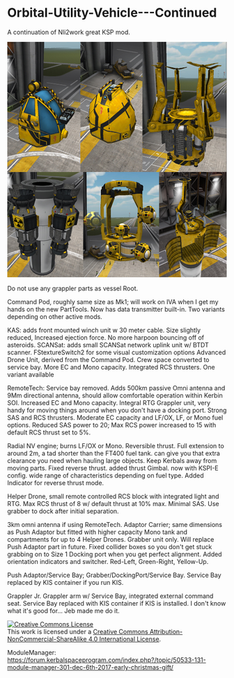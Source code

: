 # Orbital-Utility-Vehicle---Continued
A continuation of Nli2work great KSP mod.


<img src="Images/Nli2work_oldpic.jpg">


Do not use any grappler parts as vessel Root. 

Command Pod, roughly same size as Mk1; will work on IVA when I get my hands on the new PartTools. Now has data transmitter built-in. Two variants depending on other active mods.

KAS: adds front mounted winch unit w 30 meter cable. Size slightly reduced, Increased ejection force. No more harpoon bouncing off of asteroids.
SCANSat: adds small SCANSat network uplink unit w/ BTDT scanner.
FStextureSwitch2 for some visual customization options
Advanced Drone Unit, derived from the Command Pod. Crew space converted to service bay. More EC and Mono capacity. Integrated RCS thrusters. One variant available

RemoteTech: Service bay removed. Adds 500km passive Omni antenna and 9Mm directional antenna, should allow comfortable operation within Kerbin SOI. Increased EC and Mono capacity. Integral RTG
Grappler unit, very handy for moving things around when you don't have a docking port. Strong SAS and RCS thrusters. Moderate EC capacity and LF/OX, LF,  or Mono fuel options. Reduced SAS power to 20; Max RCS power increased to 15 with default RCS thrust set to 5%.

Radial NV engine; burns LF/OX or Mono. Reversible thrust. Full extension to around 2m, a tad shorter than the FT400 fuel tank. can give you that extra clearance you need when hauling large objects. Keep Kerbals away from moving parts. Fixed reverse thrust. added thrust Gimbal. now with KSPI-E config. wide range of characteristics depending on fuel type. Added Indicator for reverse thrust mode.

Helper Drone, small remote controlled RCS block with integrated light and RTG. Max RCS thrust of 8 w/ default thrust at 10% max. Minimal SAS.  Use grabber to dock after initial separation.

3km omni antenna if using RemoteTech.
Adaptor Carrier; same dimensions as Push Adaptor but fitted with higher capacity Mono tank and compartments for up to 4 Helper Drones. Grabber unit only. Will replace Push Adaptor part in future. Fixed collider boxes so you don't get stuck grabbing on to Size 1 Docking port when you get perfect alignment. Added orientation indicators and switcher. Red-Left, Green-Right, Yellow-Up.

Push Adaptor/Service Bay; Grabber/DockingPort/Service Bay. Service Bay replaced by KIS container if you run KIS.

Grappler Jr. Grappler arm w/ Service Bay, integrated external command seat. Service Bay replaced with KIS container if KIS is installed. I don't know what it's good for... Jeb made me do it.



<a rel="license" href="http://creativecommons.org/licenses/by-nc-sa/4.0/"><img alt="Creative Commons License" style="border-width:0" src="https://i.creativecommons.org/l/by-nc-sa/4.0/88x31.png" /></a><br />This work is licensed under a <a rel="license" href="http://creativecommons.org/licenses/by-nc-sa/4.0/">Creative Commons Attribution-NonCommercial-ShareAlike 4.0 International License</a>.




ModuleManager: https://forum.kerbalspaceprogram.com/index.php?/topic/50533-131-module-manager-301-dec-6th-2017-early-christmas-gift/
